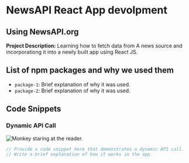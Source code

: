 # NewsAPI React App devolpment

## Using NewsAPI.org 

**Project Description:**
Learning how to fetch data from A news source and incorporationg it into a newly built app using React JS.


## List of npm packages and why we used them

- `package-1`: Brief explanation of why it was used.
- `package-2`: Brief explanation of why it was used.

## Code Snippets

### Dynamic API Call

![Monkey staring at the reader.](https://upload.wikimedia.org/wikipedia/commons/thumb/0/05/440-monkey.svg/1024px-440-monkey.svg.png?20180429184355)

```javascript
// Provide a code snippet here that demonstrates a dynamic API call.
// Write a brief explanation of how it works in the app.

